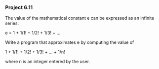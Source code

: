 ### Project 6.11
The value of the mathematical constant e can be expressed as an infinite series:

e = 1 + 1/1! + 1/2! + 1/3! + ...

Write a program that approximates e by computing the value of 

1 + 1/1! + 1/2! + 1/3! + ... + 1/n!

where n is an integer entered by the user.

